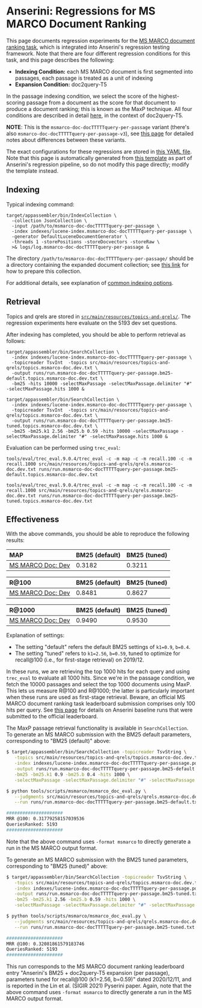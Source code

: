 # Anserini: Regressions for MS MARCO Document Ranking

This page documents regression experiments for the [MS MARCO document ranking task](https://github.com/microsoft/MSMARCO-Document-Ranking), which is integrated into Anserini's regression testing framework.
Note that there are four different regression conditions for this task, and this page describes the following:

+ **Indexing Condition:** each MS MARCO document is first segmented into passages, each passage is treated as a unit of indexing
+ **Expansion Condition:** doc2query-T5

In the passage indexing condition, we select the score of the highest-scoring passage from a document as the score for that document to produce a document ranking; this is known as the MaxP technique.
All four conditions are described in detail [here](https://github.com/castorini/docTTTTTquery#reproducing-ms-marco-document-ranking-results-with-anserini), in the context of doc2query-T5.

**NOTE**: This is the `msmarco-doc-docTTTTTquery-per-passage` variant (there's also `msmarco-doc-docTTTTTquery-per-passage-v3`), see [this page](experiments-msmarco-doc-doc2query-details.md) for detailed notes about differences between these variants.

The exact configurations for these regressions are stored in [this YAML file](../src/main/resources/regression/msmarco-doc-docTTTTTquery-per-passage.yaml).
Note that this page is automatically generated from [this template](../src/main/resources/docgen/templates/msmarco-doc-docTTTTTquery-per-passage.template) as part of Anserini's regression pipeline, so do not modify this page directly; modify the template instead.

## Indexing

Typical indexing command:

```
target/appassembler/bin/IndexCollection \
  -collection JsonCollection \
  -input /path/to/msmarco-doc-docTTTTTquery-per-passage \
  -index indexes/lucene-index.msmarco-doc-docTTTTTquery-per-passage \
  -generator DefaultLuceneDocumentGenerator \
  -threads 1 -storePositions -storeDocvectors -storeRaw \
  >& logs/log.msmarco-doc-docTTTTTquery-per-passage &
```

The directory `/path/to/msmarco-doc-docTTTTTquery-per-passage/` should be a directory containing the expanded document collection; see [this link](https://github.com/castorini/docTTTTTquery#reproducing-ms-marco-document-ranking-results-with-anserini) for how to prepare this collection.

For additional details, see explanation of [common indexing options](common-indexing-options.md).

## Retrieval

Topics and qrels are stored in [`src/main/resources/topics-and-qrels/`](../src/main/resources/topics-and-qrels/).
The regression experiments here evaluate on the 5193 dev set questions.

After indexing has completed, you should be able to perform retrieval as follows:

```
target/appassembler/bin/SearchCollection \
  -index indexes/lucene-index.msmarco-doc-docTTTTTquery-per-passage \
  -topicreader TsvInt  -topics src/main/resources/topics-and-qrels/topics.msmarco-doc.dev.txt \
  -output runs/run.msmarco-doc-docTTTTTquery-per-passage.bm25-default.topics.msmarco-doc.dev.txt \
  -bm25 -hits 10000 -selectMaxPassage -selectMaxPassage.delimiter "#" -selectMaxPassage.hits 1000 &

target/appassembler/bin/SearchCollection \
  -index indexes/lucene-index.msmarco-doc-docTTTTTquery-per-passage \
  -topicreader TsvInt  -topics src/main/resources/topics-and-qrels/topics.msmarco-doc.dev.txt \
  -output runs/run.msmarco-doc-docTTTTTquery-per-passage.bm25-tuned.topics.msmarco-doc.dev.txt \
  -bm25 -bm25.k1 2.56 -bm25.b 0.59 -hits 10000 -selectMaxPassage -selectMaxPassage.delimiter "#" -selectMaxPassage.hits 1000 &
```

Evaluation can be performed using `trec_eval`:

```
tools/eval/trec_eval.9.0.4/trec_eval -c -m map -c -m recall.100 -c -m recall.1000 src/main/resources/topics-and-qrels/qrels.msmarco-doc.dev.txt runs/run.msmarco-doc-docTTTTTquery-per-passage.bm25-default.topics.msmarco-doc.dev.txt

tools/eval/trec_eval.9.0.4/trec_eval -c -m map -c -m recall.100 -c -m recall.1000 src/main/resources/topics-and-qrels/qrels.msmarco-doc.dev.txt runs/run.msmarco-doc-docTTTTTquery-per-passage.bm25-tuned.topics.msmarco-doc.dev.txt
```

## Effectiveness

With the above commands, you should be able to reproduce the following results:

MAP                                     | BM25 (default)| BM25 (tuned)|
:---------------------------------------|-----------|-----------|
[MS MARCO Doc: Dev](https://github.com/microsoft/MSMARCO-Document-Ranking)| 0.3182    | 0.3211    |


R@100                                   | BM25 (default)| BM25 (tuned)|
:---------------------------------------|-----------|-----------|
[MS MARCO Doc: Dev](https://github.com/microsoft/MSMARCO-Document-Ranking)| 0.8481    | 0.8627    |


R@1000                                  | BM25 (default)| BM25 (tuned)|
:---------------------------------------|-----------|-----------|
[MS MARCO Doc: Dev](https://github.com/microsoft/MSMARCO-Document-Ranking)| 0.9490    | 0.9530    |

Explanation of settings:

+ The setting "default" refers the default BM25 settings of `k1=0.9`, `b=0.4`.
+ The setting "tuned" refers to `k1=2.56`, `b=0.59`, tuned to optimize for recall@100 (i.e., for first-stage retrieval) on 2019/12.

In these runs, we are retrieving the top 1000 hits for each query and using `trec_eval` to evaluate all 1000 hits.
Since we're in the passage condition, we fetch the 10000 passages and select the top 1000 documents using MaxP.
This lets us measure R@100 and R@1000; the latter is particularly important when these runs are used as first-stage retrieval.
Beware, an official MS MARCO document ranking task leaderboard submission comprises only 100 hits per query.
See [this page](experiments-msmarco-doc-leaderboard.md) for details on Anserini baseline runs that were submitted to the official leaderboard.

The MaxP passage retrieval functionality is available in `SearchCollection`.
To generate an MS MARCO submission with the BM25 default parameters, corresponding to "BM25 (default)" above:

```bash
$ target/appassembler/bin/SearchCollection -topicreader TsvString \
   -topics src/main/resources/topics-and-qrels/topics.msmarco-doc.dev.txt \
   -index indexes/lucene-index.msmarco-doc-docTTTTTquery-per-passage.pos+docvectors+raw \
   -output runs/run.msmarco-doc-docTTTTTquery-per-passage.bm25-default.txt -format msmarco \
   -bm25 -bm25.k1 0.9 -bm25.b 0.4 -hits 1000 \
   -selectMaxPassage -selectMaxPassage.delimiter "#" -selectMaxPassage.hits 100

$ python tools/scripts/msmarco/msmarco_doc_eval.py \
   --judgments src/main/resources/topics-and-qrels/qrels.msmarco-doc.dev.txt \
   --run runs/run.msmarco-doc-docTTTTTquery-per-passage.bm25-default.txt

#####################
MRR @100: 0.31779258157039536
QueriesRanked: 5193
#####################
```

Note that the above command uses `-format msmarco` to directly generate a run in the MS MARCO output format.

To generate an MS MARCO submission with the BM25 tuned parameters, corresponding to "BM25 (tuned)" above:

```bash
$ target/appassembler/bin/SearchCollection -topicreader TsvString \
   -topics src/main/resources/topics-and-qrels/topics.msmarco-doc.dev.txt \
   -index indexes/lucene-index.msmarco-doc-docTTTTTquery-per-passage.pos+docvectors+raw \
   -output runs/run.msmarco-doc-docTTTTTquery-per-passage.bm25-tuned.txt -format msmarco \
   -bm25 -bm25.k1 2.56 -bm25.b 0.59 -hits 1000 \
   -selectMaxPassage -selectMaxPassage.delimiter "#" -selectMaxPassage.hits 100

$ python tools/scripts/msmarco/msmarco_doc_eval.py \
   --judgments src/main/resources/topics-and-qrels/qrels.msmarco-doc.dev.txt \
   --run runs/run.msmarco-doc-docTTTTTquery-per-passage.bm25-tuned.txt

#####################
MRR @100: 0.32081861579183746
QueriesRanked: 5193
#####################
```

This run corresponds to the MS MARCO document ranking leaderboard entry "Anserini's BM25 + doc2query-T5 expansion (per passage), parameters tuned for recall@100 (k1=2.56, b=0.59)" dated 2020/12/11, and is reported in the Lin et al. (SIGIR 2021) Pyserini paper.
Again, note that the above command uses `-format msmarco` to directly generate a run in the MS MARCO output format.